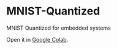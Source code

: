 # MNIST-Quantized
MNIST Quantized for embedded systems

Open it in [Google Colab](https://colab.research.google.com/github/amamory/MNIST-Quantized/blob/master/MNIST_Quantized.ipynb).
